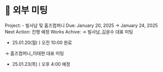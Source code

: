 # 🚩 외부 미팅

Project: - 빌사남 및 홈즈컴퍼니
Due: January 20, 2025 → January 24, 2025
Next Action: 진행 예정
Works Achive: → 빌사남_김윤수 대표 미팅
- 25.01.20(월)ㅣ오전 10:00 완료

→ 홈즈컴퍼니_이태현 대표 미팅
- 25.01.23(목)ㅣ오후 4:00 예정